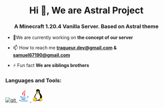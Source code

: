 <h1 align="center">Hi 👋, We are Astral Project</h1>
<h3 align="center">A Minecraft 1.20.4 Vanilla Server. Based on Astral theme</h3>

- 🔭We are currently working on **the concept of our server**

- 📫 How to reach me **traqueur.dev@gmail.com & samuel67190@gmail.com**

- ⚡ Fun fact **We are siblings brothers**

<h3 align="left">Languages and Tools:</h3>
<p align="left"> <a href="https://git-scm.com/" target="_blank" rel="noreferrer"> <img src="https://www.vectorlogo.zone/logos/git-scm/git-scm-icon.svg" alt="git" width="40" height="40"/> </a> <a href="https://www.java.com" target="_blank" rel="noreferrer"> <img src="https://raw.githubusercontent.com/devicons/devicon/master/icons/java/java-original.svg" alt="java" width="40" height="40"/> </a> <a href="https://www.linux.org/" target="_blank" rel="noreferrer"> <img src="https://raw.githubusercontent.com/devicons/devicon/master/icons/linux/linux-original.svg" alt="linux" width="40" height="40"/> </a> </p>
